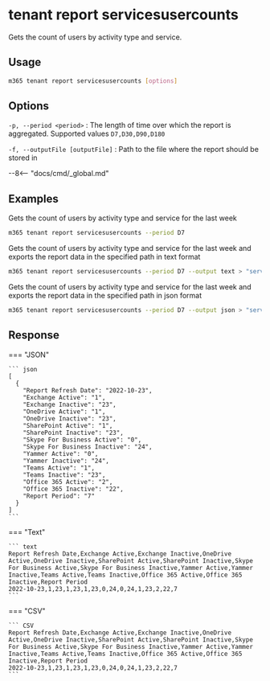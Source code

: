 # tenant report servicesusercounts

Gets the count of users by activity type and service.

## Usage

```sh
m365 tenant report servicesusercounts [options]
```

## Options

`-p, --period <period>`
: The length of time over which the report is aggregated. Supported values `D7,D30,D90,D180`

`-f, --outputFile [outputFile]`
: Path to the file where the report should be stored in

--8<-- "docs/cmd/_global.md"

## Examples

Gets the count of users by activity type and service for the last week

```sh
m365 tenant report servicesusercounts --period D7
```

Gets the count of users by activity type and service for the last week and exports the report data in the specified path in text format

```sh
m365 tenant report servicesusercounts --period D7 --output text > "servicesusercounts.txt"
```

Gets the count of users by activity type and service for the last week and exports the report data in the specified path in json format

```sh
m365 tenant report servicesusercounts --period D7 --output json > "servicesusercounts.json"
```

## Response

=== "JSON"

    ``` json
    [
      {
        "Report Refresh Date": "2022-10-23",
        "Exchange Active": "1",
        "Exchange Inactive": "23",
        "OneDrive Active": "1",
        "OneDrive Inactive": "23",
        "SharePoint Active": "1",
        "SharePoint Inactive": "23",
        "Skype For Business Active": "0",
        "Skype For Business Inactive": "24",
        "Yammer Active": "0",
        "Yammer Inactive": "24",
        "Teams Active": "1",
        "Teams Inactive": "23",
        "Office 365 Active": "2",
        "Office 365 Inactive": "22",
        "Report Period": "7"
      }
    ]
    ```

=== "Text"

    ``` text
    Report Refresh Date,Exchange Active,Exchange Inactive,OneDrive Active,OneDrive Inactive,SharePoint Active,SharePoint Inactive,Skype For Business Active,Skype For Business Inactive,Yammer Active,Yammer Inactive,Teams Active,Teams Inactive,Office 365 Active,Office 365 Inactive,Report Period
    2022-10-23,1,23,1,23,1,23,0,24,0,24,1,23,2,22,7
    ```

=== "CSV"

    ``` CSV
    Report Refresh Date,Exchange Active,Exchange Inactive,OneDrive Active,OneDrive Inactive,SharePoint Active,SharePoint Inactive,Skype For Business Active,Skype For Business Inactive,Yammer Active,Yammer Inactive,Teams Active,Teams Inactive,Office 365 Active,Office 365 Inactive,Report Period
    2022-10-23,1,23,1,23,1,23,0,24,0,24,1,23,2,22,7
    ```
